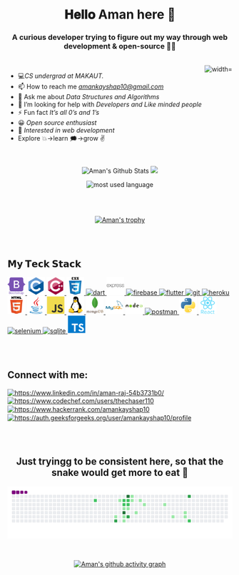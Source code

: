 <div align="center">
  <h1> 𝐇𝐞𝐥𝐥𝐨 Aman here 👋</h1> 
  <h3 align="center">A curious developer trying to figure out my way through web development & open-source 👩‍💻 </h3>
  <br>
  <img align="right" alt="width="400" src="https://insider.knplabs.com/wp-content/uploads/2015/09/CNFLc3IWEAAJgws-1.gif">
</div>

<div align="left" font-size:"100 >

  - 💻*CS undergrad at MAKAUT.*
  - 📫 How to reach me *amankayshap10@gmail.com*
  - 💬 Ask me about *Data Structures and Algorithms*
  - 🤝 I’m looking for help with *Developers and Like minded people*
  - ⚡ Fun fact *It’s all 0’s and 1’s*
  - 😀 *Open source enthusiast*
  - 🌱 *Interested in web development*
  - Explore 💥->learn 🗯️->grow ✌️  

</div>

<div align="center">
  <br><br>
  
  <img width="48%" src="https://github-readme-stats.vercel.app/api?username=&theme=dracula&show_icons=true" alt="Aman's Github Stats"/>
  <img width="48%" src="https://github-readme-streak-stats.herokuapp.com/?user=aman2000raj&theme=dracula&show_icons=true" /><br>
  <p align="#center"><img width="48%" src="https://github-readme-stats.vercel.app/api/top-langs/?username=aman2000raj&layout=compact&hide=html&theme=dracula&show_icons=true" alt="most used language" /></p>

</div>

<div align=center>
  <br><br>

  [![Aman's trophy](https://github-profile-trophy.vercel.app/?username=aman2000raj&theme=onedark&column=4&margin-w=10&margin-h=10&no-bg=true)](https://github.com/ryo-ma/github-profile-trophy)

</div>

<div align=left>

  <br><br>

  ## 𝗠𝘆 𝗧𝗲𝗰𝗸 𝗦𝘁𝗮𝗰𝗸

  <p>
    <a href="https://getbootstrap.com" target="_blank"> <img src="https://raw.githubusercontent.com/devicons/devicon/master/icons/bootstrap/bootstrap-plain-wordmark.svg" alt="bootstrap" width="40" height="40"/> </a>
    <a href="https://www.cprogramming.com/" target="_blank"> <img src="https://raw.githubusercontent.com/devicons/devicon/master/icons/c/c-original.svg" alt="c" width="40" height="40"/> </a>
    <a href="https://www.w3schools.com/cpp/" target="_blank"> <img src="https://raw.githubusercontent.com/devicons/devicon/master/icons/cplusplus/cplusplus-original.svg" alt="cplusplus" width="40" height="40"/> </a>
    <a href="https://www.w3schools.com/css/" target="_blank"> <img src="https://raw.githubusercontent.com/devicons/devicon/master/icons/css3/css3-original-wordmark.svg" alt="css3" width="40" height="40"/> </a>
    <a href="https://dart.dev" target="_blank"> <img src="https://www.vectorlogo.zone/logos/dartlang/dartlang-icon.svg" alt="dart" width="40" height="40"/> </a>
    <a href="https://expressjs.com" target="_blank"> <img src="https://raw.githubusercontent.com/devicons/devicon/master/icons/express/express-original-wordmark.svg" alt="express" width="40" height="40"/> </a>
    <a href="https://firebase.google.com/" target="_blank"> <img src="https://www.vectorlogo.zone/logos/firebase/firebase-icon.svg" alt="firebase" width="40" height="40"/> </a>
    <a href="https://flutter.dev" target="_blank"> <img src="https://www.vectorlogo.zone/logos/flutterio/flutterio-icon.svg" alt="flutter" width="40" height="40"/> </a>
    <a href="https://git-scm.com/" target="_blank"> <img src="https://www.vectorlogo.zone/logos/git-scm/git-scm-icon.svg" alt="git" width="40" height="40"/> </a>
    <a href="https://heroku.com" target="_blank"> <img src="https://www.vectorlogo.zone/logos/heroku/heroku-icon.svg" alt="heroku" width="40" height="40"/> </a>
    <a href="https://www.w3.org/html/" target="_blank"> <img src="https://raw.githubusercontent.com/devicons/devicon/master/icons/html5/html5-original-wordmark.svg" alt="html5" width="40" height="40"/> </a>
    <a href="https://www.java.com" target="_blank"> <img src="https://raw.githubusercontent.com/devicons/devicon/master/icons/java/java-original.svg" alt="java" width="40" height="40"/> </a>
    <a href="https://developer.mozilla.org/en-US/docs/Web/JavaScript" target="_blank"> <img src="https://raw.githubusercontent.com/devicons/devicon/master/icons/javascript/javascript-original.svg" alt="javascript" width="40" height="40"/> </a>
    <a href="https://www.linux.org/" target="_blank"> <img src="https://raw.githubusercontent.com/devicons/devicon/master/icons/linux/linux-original.svg" alt="linux" width="40" height="40"/> </a>
    <a href="https://www.mongodb.com/" target="_blank"> <img src="https://raw.githubusercontent.com/devicons/devicon/master/icons/mongodb/mongodb-original-wordmark.svg" alt="mongodb" width="40" height="40"/> </a>
    <a href="https://www.mysql.com/" target="_blank"> <img src="https://raw.githubusercontent.com/devicons/devicon/master/icons/mysql/mysql-original-wordmark.svg" alt="mysql" width="40" height="40"/> </a>
    <a href="https://nodejs.org" target="_blank"> <img src="https://raw.githubusercontent.com/devicons/devicon/master/icons/nodejs/nodejs-original-wordmark.svg" alt="nodejs" width="40" height="40"/> </a>
    <a href="https://postman.com" target="_blank"> <img src="https://www.vectorlogo.zone/logos/getpostman/getpostman-icon.svg" alt="postman" width="40" height="40"/> </a>
    <a href="https://www.python.org" target="_blank"> <img src="https://raw.githubusercontent.com/devicons/devicon/master/icons/python/python-original.svg" alt="python" width="40" height="40"/> </a>
    <a href="https://reactjs.org/" target="_blank"> <img src="https://raw.githubusercontent.com/devicons/devicon/master/icons/react/react-original-wordmark.svg" alt="react" width="40" height="40"/> </a>
    <a href="https://www.selenium.dev" target="_blank"> <img src="https://raw.githubusercontent.com/detain/svg-logos/780f25886640cef088af994181646db2f6b1a3f8/svg/selenium-logo.svg" alt="selenium" width="40" height="40"/> </a>
    <a href="https://www.sqlite.org/" target="_blank"> <img src="https://www.vectorlogo.zone/logos/sqlite/sqlite-icon.svg" alt="sqlite" width="40" height="40"/> </a>
    <a href="https://www.typescriptlang.org/" target="_blank"> <img src="https://raw.githubusercontent.com/devicons/devicon/master/icons/typescript/typescript-original.svg" alt="typescript" width="40" height="40"/> </a>
  </p>
</div>


<div align=left>

  <br><br>

  ## Connect with me:

  <p>
    <a href="https://www.linkedin.com/in/aman-raj-54b3731b0/" target="blank"><img align="center" src="https://raw.githubusercontent.com/rahuldkjain/github-profile-readme-generator/master/src/images/icons/Social/linked-in-alt.svg" alt="https://www.linkedin.com/in/aman-raj-54b3731b0/" height="30" width="40" /></a>
    <a href="https://www.codechef.com/users/thechaser110" target="blank"><img align="center" src="https://cdn.jsdelivr.net/npm/simple-icons@3.1.0/icons/codechef.svg" alt="https://www.codechef.com/users/thechaser110" height="30" width="40" /></a>
    <a href="https://www.hackerrank.com/amankayshap10" target="blank"><img align="center" src="https://raw.githubusercontent.com/rahuldkjain/github-profile-readme-generator/master/src/images/icons/Social/hackerrank.svg" alt="https://www.hackerrank.com/amankayshap10" height="30" width="40" /></a>
    <a href="https://auth.geeksforgeeks.org/user/amankayshap10/profile" target="blank"><img align="center" src="https://raw.githubusercontent.com/rahuldkjain/github-profile-readme-generator/master/src/images/icons/Social/geeks-for-geeks.svg" alt="https://auth.geeksforgeeks.org/user/amankayshap10/profile" height="30" width="40" /></a>
  </p>
</div>


<div align=center>

  <br><br>

  ## Just tryingg to be consistent here, so that the snake would get more to eat 🐍 </h2>

  ![Aman's snake gif](https://github.com/aman2000raj/aman2000raj/blob/output/github-contribution-grid-snake.gif)

  <br>

  [![Aman's github activity graph](https://activity-graph.herokuapp.com/graph?username=aman2000raj&theme=dracula)](https://github.com/Ashutosh00710/github-readme-activity-graph)

</div>
